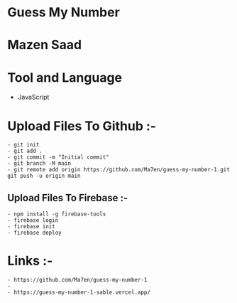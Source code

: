 # Guess My Number

# Mazen Saad

# Tool and Language

-   JavaScript

# Upload Files To Github :-

    - git init
    - git add .
    - git commit -m "Initial commit"
    - git branch -M main
    - git remote add origin https://github.com/Ma7en/guess-my-number-1.git
    git push -u origin main

## Upload Files To Firebase :-

    - npm install -g firebase-tools
    - firebase login
    - firebase init
    - firebase deploy

# Links :-

    - https://github.com/Ma7en/guess-my-number-1
    -
    - https://guess-my-number-1-sable.vercel.app/
